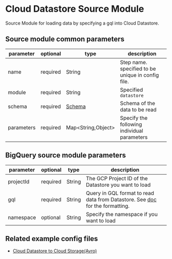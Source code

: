 # Cloud Datastore Source Module

Source Module for loading data by specifying a gql into Cloud Datastore.

## Source module common parameters

| parameter | optional | type | description |
| --- | --- | --- | --- |
| name | required | String | Step name. specified to be unique in config file. |
| module | required | String | Specified `datastore` |
| schema | required | [Schema](SCHEMA.md) | Schema of the data to be read |
| parameters | required | Map<String,Object\> | Specify the following individual parameters |

## BigQuery source module parameters

| parameter | optional | type | description |
| --- | --- | --- | --- |
| projectId | required | String | The GCP Project ID of the Datastore you want to load |
| gql | required | String | Query in GQL format to read data from Datastore. See [doc](https://cloud.google.com/datastore/docs/reference/gql_reference) for the formatting. |
| namespace | optional | String | Specify the namespace if you want to load |

## Related example config files

* [Cloud Datastore to Cloud Storage(Avro)](../../../../examples/datastore-to-avro.json)
